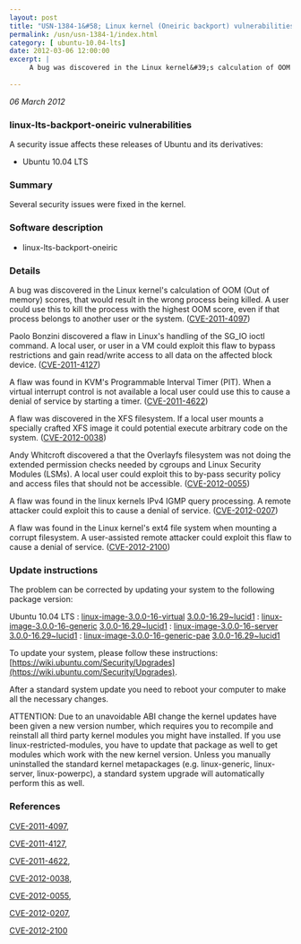 ```yaml
---
layout: post
title: "USN-1384-1&#58; Linux kernel (Oneiric backport) vulnerabilities"
permalink: /usn/usn-1384-1/index.html
category: [ ubuntu-10.04-lts]
date: 2012-03-06 12:00:00
excerpt: |
     A bug was discovered in the Linux kernel&#39;s calculation of OOM (Out of memory) scores, that would result in the wrong process being killed. A user could use this to kill the process with the highest OOM score, even if that process belongs to another user or the system. ([CVE-2011-4097](http://people.ubuntu.com/~ubuntu-security/cve/CVE-2011-4097))
    
--- 
```

 
 

*06 March 2012*

### linux-lts-backport-oneiric vulnerabilities

A security issue affects these releases of Ubuntu and its derivatives:

* Ubuntu 10.04 LTS

### Summary

Several security issues were fixed in the kernel. 

### Software description

* linux-lts-backport-oneiric 

### Details

 A bug was discovered in the Linux kernel&#39;s calculation of OOM (Out of memory) scores, that would result in the wrong process being killed. A user could use this to kill the process with the highest OOM score, even if that process belongs to another user or the system. ([CVE-2011-4097](http://people.ubuntu.com/~ubuntu-security/cve/CVE-2011-4097))

Paolo Bonzini discovered a flaw in Linux&#39;s handling of the SG_IO ioctl command. A local user, or user in a VM could exploit this flaw to bypass restrictions and gain read/write access to all data on the affected block device. ([CVE-2011-4127](http://people.ubuntu.com/~ubuntu-security/cve/CVE-2011-4127))

A flaw was found in KVM&#39;s Programmable Interval Timer (PIT). When a virtual interrupt control is not available a local user could use this to cause a denial of service by starting a timer. ([CVE-2011-4622](http://people.ubuntu.com/~ubuntu-security/cve/CVE-2011-4622))

A flaw was discovered in the XFS filesystem. If a local user mounts a specially crafted XFS image it could potential execute arbitrary code on the system. ([CVE-2012-0038](http://people.ubuntu.com/~ubuntu-security/cve/CVE-2012-0038))

Andy Whitcroft discovered a that the Overlayfs filesystem was not doing the extended permission checks needed by cgroups and Linux Security Modules (LSMs). A local user could exploit this to by-pass security policy and access files that should not be accessible. ([CVE-2012-0055](http://people.ubuntu.com/~ubuntu-security/cve/CVE-2012-0055))

A flaw was found in the linux kernels IPv4 IGMP query processing. A remote attacker could exploit this to cause a denial of service. ([CVE-2012-0207](http://people.ubuntu.com/~ubuntu-security/cve/CVE-2012-0207))

A flaw was found in the Linux kernel&#39;s ext4 file system when mounting a corrupt filesystem. A user-assisted remote attacker could exploit this flaw to cause a denial of service. ([CVE-2012-2100](http://people.ubuntu.com/~ubuntu-security/cve/CVE-2012-2100)) 

### Update instructions

The problem can be corrected by updating your system to the following package version:

Ubuntu 10.04 LTS
 : [linux-image-3.0.0-16-virtual](https://launchpad.net/ubuntu/+source/linux-lts-backport-oneiric) <span> [3.0.0-16.29~lucid1](https://launchpad.net/ubuntu/+source/linux-lts-backport-oneiric/3.0.0-16.29~lucid1) </span> 
 : [linux-image-3.0.0-16-generic](https://launchpad.net/ubuntu/+source/linux-lts-backport-oneiric) <span> [3.0.0-16.29~lucid1](https://launchpad.net/ubuntu/+source/linux-lts-backport-oneiric/3.0.0-16.29~lucid1) </span> 
 : [linux-image-3.0.0-16-server](https://launchpad.net/ubuntu/+source/linux-lts-backport-oneiric) <span> [3.0.0-16.29~lucid1](https://launchpad.net/ubuntu/+source/linux-lts-backport-oneiric/3.0.0-16.29~lucid1) </span> 
 : [linux-image-3.0.0-16-generic-pae](https://launchpad.net/ubuntu/+source/linux-lts-backport-oneiric) <span> [3.0.0-16.29~lucid1](https://launchpad.net/ubuntu/+source/linux-lts-backport-oneiric/3.0.0-16.29~lucid1) </span> 

To update your system, please follow these instructions: [https://wiki.ubuntu.com/Security/Upgrades](https://wiki.ubuntu.com/Security/Upgrades).

After a standard system update you need to reboot your computer to make all the necessary changes.

ATTENTION: Due to an unavoidable ABI change the kernel updates have been given a new version number, which requires you to recompile and reinstall all third party kernel modules you might have installed. If you use linux-restricted-modules, you have to update that package as well to get modules which work with the new kernel version. Unless you manually uninstalled the standard kernel metapackages (e.g. linux-generic, linux-server, linux-powerpc), a standard system upgrade will automatically perform this as well. 

### References

 
 [CVE-2011-4097](http://people.ubuntu.com/~ubuntu-security/cve/CVE-2011-4097), 

 [CVE-2011-4127](http://people.ubuntu.com/~ubuntu-security/cve/CVE-2011-4127), 

 [CVE-2011-4622](http://people.ubuntu.com/~ubuntu-security/cve/CVE-2011-4622), 

 [CVE-2012-0038](http://people.ubuntu.com/~ubuntu-security/cve/CVE-2012-0038), 

 [CVE-2012-0055](http://people.ubuntu.com/~ubuntu-security/cve/CVE-2012-0055), 

 [CVE-2012-0207](http://people.ubuntu.com/~ubuntu-security/cve/CVE-2012-0207), 

 [CVE-2012-2100](http://people.ubuntu.com/~ubuntu-security/cve/CVE-2012-2100)
 

